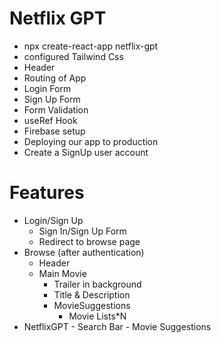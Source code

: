 # Netflix GPT
 - npx create-react-app netflix-gpt
 - configured Tailwind Css
 - Header
 - Routing of App
 - Login Form
 - Sign Up Form
 - Form Validation
 - useRef Hook
 - Firebase setup
 - Deploying our app to production
 - Create a SignUp user account
 
  
 # Features
 - Login/Sign Up
    - Sign In/Sign Up Form
    - Redirect to browse page
 - Browse (after authentication)
    - Header
    - Main Movie
        - Trailer in background
        - Title & Description
        - MovieSuggestions
            - Movie Lists*N
- NetflixGPT
        - Search Bar
        - Movie Suggestions        
